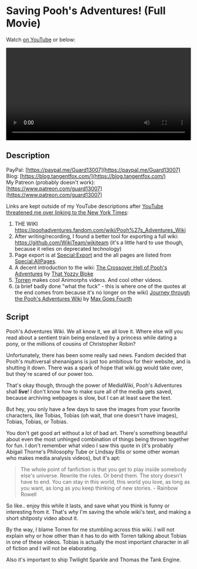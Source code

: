 # Saving Pooh's Adventures! (Full Movie)

Watch [on YouTube](https://www.youtube.com/watch?v=tvZ4o0_9C8I) or below:

<p><video controls style="width:100%;">
  <source src="../videos/poohs-adventures.mp4" type="video/mp4">
</video></p>

## Description

PayPal: [https://paypal.me/Guard13007](https://paypal.me/Guard13007)  
Blog: [https://blog.tangentfox.com/](https://blog.tangentfox.com/)  
My Patreon (probably doesn't work): [https://www.patreon.com/guard13007](https://www.patreon.com/guard13007)

Links are kept outside of my YouTube descriptions after [YouTube threatened me over linking to the New York Times](../YouTube-threat.md):  
1. THE WIKI https://poohadventures.fandom.com/wiki/Pooh%27s_Adventures_Wiki
2. After writing/recording, I found a better tool for exporting a full wiki: https://github.com/WikiTeam/wikiteam (it's a little hard to use though, because it relies on deprecated technology)
3. Page export is at [Special:Export](https://poohadventures.fandom.com/wiki/Special:Export) and the all pages are listed from [Special:AllPages](https://poohadventures.fandom.com/wiki/Special:AllPages).
4. A decent introduction to the wiki: [The Crossover Hell of Pooh's Adventures](https://www.youtube.com/watch?v=_QItdZoWyzg) by [That Yozzy Bloke](https://www.youtube.com/@ThatYozzyBloke)
5. [Torren](https://www.youtube.com/@torren5950) makes cool Animorphs videos. And cool other videos.
6. (a brief badly done "what the fuck" - this is where one of the quotes at the end comes from because it's no longer on the wiki) [Journey through the Pooh's Adventures Wiki](https://www.youtube.com/watch?v=k6e9NSE1TQI) by [Max Goes Fourth](https://www.youtube.com/@MaxGoesFourth)

## Script

Pooh's Adventures Wiki. We all know it, we all love it. Where else will you read about a sentient train being enslaved by a princess while dating a pony, or the millions of cousins of Christopher Robin?

Unfortunately, there has been some really sad news. Fandom decided that Pooh's multiversal shenanigans is just too ambitious for their website, and is shutting it down. There was a spark of hope that wiki.gg would take over, but they're scared of our power too.

That's okay though, through the power of MediaWiki, Pooh's Adventures shall **live**! I don't know how to make sure all of the media gets saved, because archiving webpages is slow, but I can at least save the text.

But hey, you only have a few days to save the images from your favorite characters, like Tobias, Tobias (oh wait, that one doesn't have images), Tobias, Tobias, or Tobias.

You don't get good art without a lot of bad art. There's something beautiful about even the most unhinged combination of things being thrown together for fun. I don't remember what video I saw this quote in (it's probably Abigail Thorne's Philosophy Tube or Lindsay Ellis or some other woman who makes media analysis videos), but it's apt:

> The whole point of fanfiction is that you get to play inside somebody else's universe. Rewrite the rules. Or bend them. The story doesn't have to end. You can stay in this world, this world you love, as long as you want, as long as you keep thinking of new stories.
> \- Rainbow Rowell

So like.. enjoy this while it lasts, and save what you think is funny or interesting from it. That's *why* I'm saving the whole wiki's text, and making a short shitposty video about it.

By the way, I blame Torren for me stumbling across this wiki. I will not explain why or how other than it has to do with Torren talking about Tobias in one of these videos. Tobias is actually the most important character in all of fiction and I will not be elaborating.

Also it's important to ship Twilight Sparkle and Thomas the Tank Engine.
